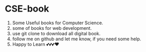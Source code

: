 # CSE-book
1. Some Useful books for Computer Science.
2. some of books for web development.
3. use git clone to download all digital book.
4. follow me on github and let me know, if you need some help.
5. Happy to Learn 💕💕💕❤️